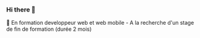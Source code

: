 ### Hi there 👋

🔭 En formation developpeur web et web mobile - A la recherche d'un stage de fin de formation (durée 2 mois)
